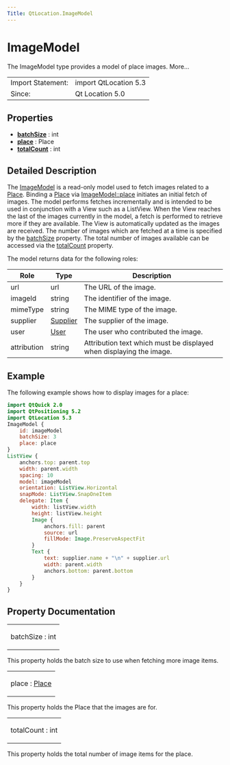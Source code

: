 ```yaml
---
Title: QtLocation.ImageModel
---
```

        
ImageModel
==========

<span class="subtitle"></span>
The ImageModel type provides a model of place images. More...

|                   |                       |
|-------------------|-----------------------|
| Import Statement: | import QtLocation 5.3 |
| Since:            | Qt Location 5.0       |

<span id="properties"></span>
Properties
----------

-   ****[batchSize](../../sdk-15.04.1/QtLocation.ImageModel.md#batchSize-prop)**** : int
-   ****[place](../../sdk-15.04.1/QtLocation.ImageModel.md#place-prop)**** : Place
-   ****[totalCount](../../sdk-15.04.1/QtLocation.ImageModel.md#totalCount-prop)**** : int

<span id="details"></span>
Detailed Description
--------------------

The [ImageModel](../../sdk-15.04.1/QtLocation.ImageModel.md) is a read-only model used to fetch images related to a [Place](../../sdk-15.04.1/QtLocation.location-cpp-qml.md#place). Binding a [Place](../../sdk-15.04.1/QtLocation.location-cpp-qml.md#place) via [ImageModel::place](../../sdk-15.04.1/QtLocation.ImageModel.md#place-prop) initiates an initial fetch of images. The model performs fetches incrementally and is intended to be used in conjunction with a View such as a ListView. When the View reaches the last of the images currently in the model, a fetch is performed to retrieve more if they are available. The View is automatically updated as the images are received. The number of images which are fetched at a time is specified by the [batchSize](../../sdk-15.04.1/QtLocation.ImageModel.md#batchSize-prop) property. The total number of images available can be accessed via the [totalCount](../../sdk-15.04.1/QtLocation.ImageModel.md#totalCount-prop) property.

The model returns data for the following roles:

| Role        | Type                                                         | Description                                                         |
|-------------|--------------------------------------------------------------|---------------------------------------------------------------------|
| url         | url                                                          | The URL of the image.                                               |
| imageId     | string                                                       | The identifier of the image.                                        |
| mimeType    | string                                                       | The MIME type of the image.                                         |
| supplier    | [Supplier](../../sdk-15.04.1/QtLocation.Supplier.md) | The supplier of the image.                                          |
| user        | [User](../../sdk-15.04.1/QtLocation.User.md)         | The user who contributed the image.                                 |
| attribution | string                                                       | Attribution text which must be displayed when displaying the image. |

<span id="example"></span>
Example
-------

The following example shows how to display images for a place:

``` qml
import QtQuick 2.0
import QtPositioning 5.2
import QtLocation 5.3
ImageModel {
    id: imageModel
    batchSize: 3
    place: place
}
ListView {
    anchors.top: parent.top
    width: parent.width
    spacing: 10
    model: imageModel
    orientation: ListView.Horizontal
    snapMode: ListView.SnapOneItem
    delegate: Item {
        width: listView.width
        height: listView.height
        Image {
            anchors.fill: parent
            source: url
            fillMode: Image.PreserveAspectFit
        }
        Text {
            text: supplier.name + "\n" + supplier.url
            width: parent.width
            anchors.bottom: parent.bottom
        }
    }
}
```

Property Documentation
----------------------

<table>
<colgroup>
<col width="100%" />
</colgroup>
<tbody>
<tr class="odd">
<td><p><span id="batchSize-prop"></span><span class="name">batchSize</span> : <span class="type">int</span></p></td>
</tr>
</tbody>
</table>

This property holds the batch size to use when fetching more image items.

<table>
<colgroup>
<col width="100%" />
</colgroup>
<tbody>
<tr class="odd">
<td><p><span id="place-prop"></span><span class="name">place</span> : <span class="type"><a href="../../sdk-15.04.1/QtLocation.Place.md">Place</a></span></p></td>
</tr>
</tbody>
</table>

This property holds the Place that the images are for.

<table>
<colgroup>
<col width="100%" />
</colgroup>
<tbody>
<tr class="odd">
<td><p><span id="totalCount-prop"></span><span class="name">totalCount</span> : <span class="type">int</span></p></td>
</tr>
</tbody>
</table>

This property holds the total number of image items for the place.

